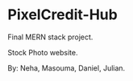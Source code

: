 # PixelCredit-Hub
Final MERN stack project.

Stock Photo website.

By: Neha, Masouma, Daniel, Julian.
